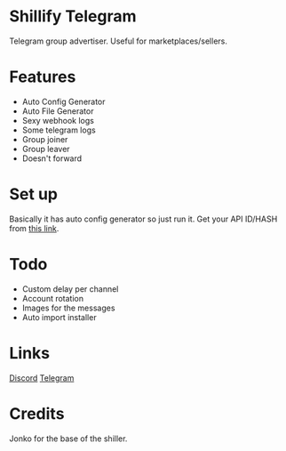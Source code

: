 # Shillify Telegram
 Telegram group advertiser. Useful for marketplaces/sellers.
# Features
 - Auto Config Generator
 - Auto File Generator
 - Sexy webhook logs
 - Some telegram logs
 - Group joiner
 - Group leaver
 - Doesn't forward
# Set up
 Basically it has auto config generator so just run it. Get your API ID/HASH from [this link](https://my.telegram.org/auth).
# Todo
- Custom delay per channel
- Account rotation
- Images for the messages
- Auto import installer
# Links
[Discord](https://discord.gg/kws)
[Telegram](https://t.me/kwaytv)
# Credits
 Jonko for the base of the shiller.
